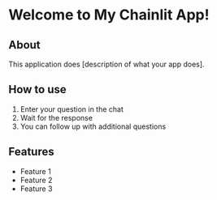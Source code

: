 # Welcome to My Chainlit App!

## About
This application does [description of what your app does].

## How to use
1. Enter your question in the chat
2. Wait for the response
3. You can follow up with additional questions

## Features
- Feature 1
- Feature 2
- Feature 3